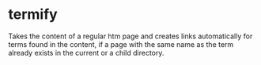 termify
=======

Takes the content of a regular htm page and creates links automatically for terms found in the content, if a page with the same name as the term already exists in the current or a child directory.
